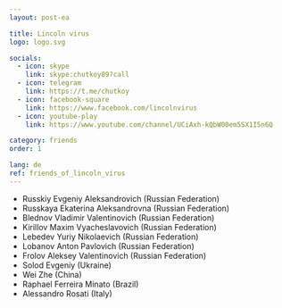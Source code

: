 ```yaml
---
layout: post-ea

title: Lincoln virus
logo: logo.svg

socials:
  - icon: skype
    link: skype:chutkoy89?call
  - icon: telegram
    link: https://t.me/chutkoy
  - icon: facebook-square
    link: https://www.facebook.com/lincolnvirus
  - icon: youtube-play
    link: https://www.youtube.com/channel/UCiAxh-kQbW00em5SX1I5n6Q

category: friends
order: 1

lang: de
ref: friends_of_lincoln_virus
---
```


- Russkiy Evgeniy Aleksandrovich (Russian Federation)
- Russkaya Ekaterina Aleksandrovna (Russian Federation)
- Blednov Vladimir Valentinovich (Russian Federation)
- Kirillov Maxim Vyacheslavovich (Russian Federation)
- Lebedev Yuriy Nikolaevich (Russian Federation)
- Lobanov Anton Pavlovich (Russian Federation)
- Frolov Aleksey Valentinovich (Russian Federation)
- Solod Evgeniy (Ukraine)
- Wei Zhe (China)
- Raphael Ferreira Minato (Brazil)
- Alessandro Rosati (Italy)